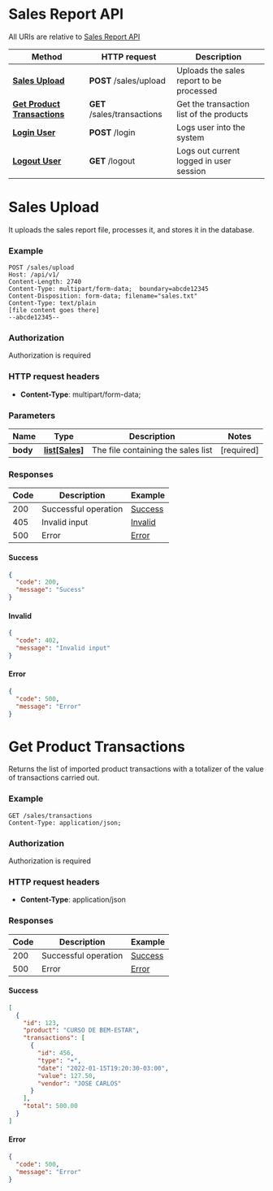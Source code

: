 # Sales Report API

All URIs are relative to [Sales Report API](http://localhost:8080/api/v1)

| Method                                                          | HTTP request                | Description                              |
|-----------------------------------------------------------------|-----------------------------|------------------------------------------|
| [**Sales Upload**](doc.md#sales-upload)                         | **POST** /sales/upload      | Uploads the sales report to be processed |
| [**Get Product Transactions**](doc.md#get-product-transactions) | **GET** /sales/transactions | Get the transaction list of the products |
| [**Login User**](doc.md#login-user)                             | **POST** /login             | Logs user into the system                |
| [**Logout User**](doc.md#logout-user)                           | **GET** /logout             | Logs out current logged in user session  |

# **Sales Upload**
It uploads the sales report file, processes it, and stores it in the database.

### Example
```
POST /sales/upload
Host: /api/v1/
Content-Length: 2740
Content-Type: multipart/form-data;  boundary=abcde12345
Content-Disposition: form-data; filename="sales.txt"
Content-Type: text/plain
[file content goes there]
--abcde12345--
```
### Authorization
Authorization is required

### HTTP request headers
- **Content-Type**: multipart/form-data;

### Parameters

| Name     | Type                           | Description                        | Notes      |
|----------|--------------------------------|------------------------------------|------------|
| **body** | [**list[Sales]**](./sales.txt) | The file containing the sales list | [required] |

### Responses

| Code | Description          | Example                   |
|------|----------------------|---------------------------|
| 200  | Successful operation | [Success](doc.md#success) |
| 405  | Invalid input        | [Invalid](doc.md#invalid) |
| 500  | Error                | [Error](doc.md#error)     |

#### Success
```json
{
  "code": 200,
  "message": "Sucess"
}
```

#### Invalid
```json
{
  "code": 402,
  "message": "Invalid input"
}
```

#### Error
```json
{
  "code": 500,
  "message": "Error"
}
```

# **Get Product Transactions**
Returns the list of imported product transactions with a totalizer of the value of transactions carried out.


### Example
```
GET /sales/transactions
Content-Type: application/json;
```

### Authorization
Authorization is required

### HTTP request headers
- **Content-Type**: application/json

### Responses

| Code | Description          | Example                     |
|------|----------------------|-----------------------------|
| 200  | Successful operation | [Success](doc.md#success-1) |
| 500  | Error                | [Error](doc.md#error-1)     |

#### Success
```json
[
  {
    "id": 123,
    "product": "CURSO DE BEM-ESTAR",
    "transactions": [
      {
        "id": 456,
        "type": "+",
        "date": "2022-01-15T19:20:30-03:00",
        "value": 127.50,
        "vendor": "JOSE CARLOS"
      }
    ],
    "total": 500.00
  }
]
```

#### Error
```json
{
  "code": 500,
  "message": "Error"
}
```